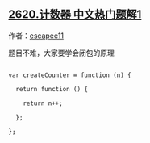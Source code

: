 ## [2620.计数器 中文热门题解1](https://leetcode.cn/problems/counter/solutions/100000/2620-ji-shu-qi-ti-mu-bu-nan-da-jia-yao-x-sj1p)

作者：[escapee11](https://leetcode.cn/u/escapee11)

题目不难，大家要学会闭包的原理
```
var createCounter = function (n) {
  return function () {
    return n++;
  };
};
```
